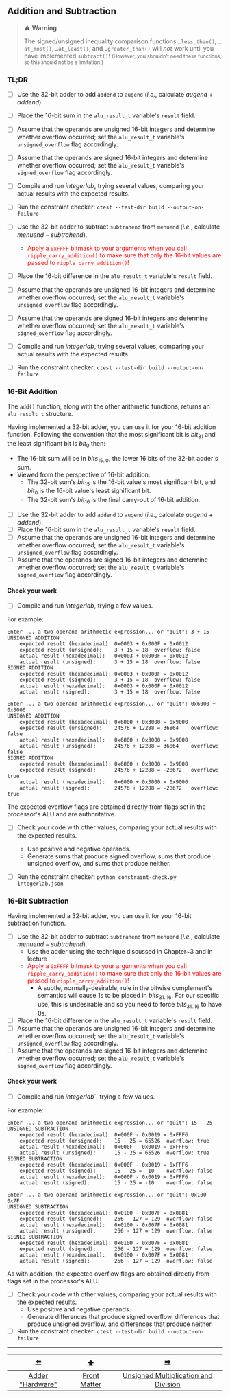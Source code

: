 ## Addition and Subtraction

> ⚠️ **Warning**
>
> The signed/unsigned inequality comparison functions `…less_than()`, `…at_most()`, `…at_least()`, and `…greater_than()` will *not* work until you have implemented `subtract()`!
> <small>(However, you shouldn't need these functions, so this should not be a limitation.)</small>


### TL;DR

- [ ] Use the 32-bit adder to add `addend` to `augend` (*i.e.*, calculate $augend + addend$).
- [ ] Place the 16-bit sum in the `alu_result_t` variable's `result` field.
- [ ] Assume that the operands are unsigned 16-bit integers and determine whether overflow occurred;
  set the `alu_result_t` variable's `unsigned_overflow` flag accordingly.
- [ ] Assume that the operands are signed 16-bit integers and determine whether overflow occurred;
  set the `alu_result_t` variable's `signed_overflow` flag accordingly.
- [ ] Compile and run *integerlab*, trying several values, comparing your actual results with the expected results.
- [ ] Run the constraint checker: `ctest --test-dir build --output-on-failure`


- [ ] Use the 32-bit adder to subtract `subtrahend` from `menuend` (*i.e.*, calculate $menuend - subtrahend$).
  - <font color="red">Apply a `0xFFFF` bitmask to your arguments when you call `ripple_carry_addition()` to make sure that only the 16-bit values are passed to `ripple_carry_addition()`!</font>
- [ ] Place the 16-bit difference in the `alu_result_t` variable's `result` field.
- [ ] Assume that the operands are unsigned 16-bit integers and determine whether overflow occurred;
  set the `alu_result_t` variable's `unsigned_overflow` flag accordingly.
- [ ] Assume that the operands are signed 16-bit integers and determine whether overflow occurred;
  set the `alu_result_t` variable's `signed_overflow` flag accordingly.
- [ ] Compile and run *integerlab*, trying several values, comparing your actual results with the expected results.
- [ ] Run the constraint checker: `ctest --test-dir build --output-on-failure`


### 16-Bit Addition

The `add()` function, along with the other arithmetic functions, returns an `alu_result_t` structure.

Having implemented a 32-bit adder, you can use it for your 16-bit addition function.
Following the convention that the most significant bit is $bit_{31}$ and the least significant bit is $bit_0$ then:
- The 16-bit sum will be in $bits_{15..0}$, the lower 16 bits of the 32-bit adder's sum.
- Viewed from the perspective of 16-bit addition:
  - The 32-bit sum's $bit_{15}$ is the 16-bit value's most significant bit, and $bit_0$ is the 16-bit value's least significant bit.
  - The 32-bit sum's $bit_{16}$ is the final carry-out of 16-bit addition.


- [ ] Use the 32-bit adder to add `addend` to `augend` (*i.e.*, calculate $augend + addend$).
- [ ] Place the 16-bit sum in the `alu_result_t` variable's `result` field.
- [ ] Assume that the operands are unsigned 16-bit integers and determine whether overflow occurred;
  set the `alu_result_t` variable's `unsigned_overflow` flag accordingly.
- [ ] Assume that the operands are signed 16-bit integers and determine whether overflow occurred;
  set the `alu_result_t` variable's `signed_overflow` flag accordingly.

#### Check your work

- [ ] Compile and run *integerlab*, trying a few values.

For example:
```
Enter ... a two-operand arithmetic expression... or "quit": 3 + 15
UNSIGNED ADDITION
    expected result (hexadecimal): 0x0003 + 0x000F = 0x0012
    expected result (unsigned):    3 + 15 = 18	overflow: false
    actual result (hexadecimal):   0x0003 + 0x000F = 0x0012
    actual result (unsigned):      3 + 15 = 18	overflow: false
SIGNED ADDITION
    expected result (hexadecimal): 0x0003 + 0x000F = 0x0012
    expected result (signed):      3 + 15 = 18	overflow: false
    actual result (hexadecimal):   0x0003 + 0x000F = 0x0012
    actual result (signed):        3 + 15 = 18	overflow: false

Enter ... a two-operand arithmetic expression... or "quit": 0x6000 + 0x3000
UNSIGNED ADDITION
    expected result (hexadecimal): 0x6000 + 0x3000 = 0x9000
    expected result (unsigned):    24576 + 12288 = 36864	overflow: false
    actual result (hexadecimal):   0x6000 + 0x3000 = 0x9000
    actual result (unsigned):      24576 + 12288 = 36864	overflow: false
SIGNED ADDITION
    expected result (hexadecimal): 0x6000 + 0x3000 = 0x9000
    expected result (signed):      24576 + 12288 = -28672	overflow: true
    actual result (hexadecimal):   0x6000 + 0x3000 = 0x9000
    actual result (signed):        24576 + 12288 = -28672	overflow: true
```

The expected overflow flags are obtained directly from flags set in the processor's ALU and are authoritative.

- [ ] Check your code with other values, comparing your actual results with the expected results.
  - Use positive and negative operands.
  - Generate sums that produce signed overflow, sums that produce unsigned overflow, and sums that produce neither.
- [ ] Run the constraint checker: `python constraint-check.py integerlab.json`


### 16-Bit Subtraction

Having implemented a 32-bit adder, you can use it for your 16-bit subtraction function.

- [ ] Use the 32-bit adder to subtract `subtrahend` from `menuend` (*i.e.*, calculate $menuend - subtrahend$).
  - Use the adder using the technique discussed in Chapter~3 and in lecture
  - <font color="red">Apply a `0xFFFF` bitmask to your arguments when you call `ripple_carry_addition()` to make sure that only the 16-bit values are passed to `ripple_carry_addition()`!</font>
    - A subtle, normally-desirable, rule in the bitwise complement's semantics will cause 1s to be placed in $bits_{31..16}$.
      For our specific use, this is undesirable and so you need to force $bits_{31..16}$ to have 0s.
- [ ] Place the 16-bit difference in the `alu_result_t` variable's `result` field.
- [ ] Assume that the operands are unsigned 16-bit integers and determine whether overflow occurred;
  set the `alu_result_t` variable's `unsigned_overflow` flag accordingly.
- [ ] Assume that the operands are signed 16-bit integers and determine whether overflow occurred;
  set the `alu_result_t` variable's `signed_overflow` flag accordingly.

#### Check your work

- [ ] Compile and run *integerlab*`, trying a few values.

For example:
```
Enter ... a two-operand arithmetic expression... or "quit": 15 - 25
UNSIGNED SUBTRACTION
    expected result (hexadecimal): 0x000F - 0x0019 = 0xFFF6
    expected result (unsigned):    15 - 25 = 65526	overflow: true
    actual result (hexadecimal):   0x000F - 0x0019 = 0xFFF6
    actual result (unsigned):      15 - 25 = 65526	overflow: true
SIGNED SUBTRACTION
    expected result (hexadecimal): 0x000F - 0x0019 = 0xFFF6
    expected result (signed):      15 - 25 = -10	overflow: false
    actual result (hexadecimal):   0x000F - 0x0019 = 0xFFF6
    actual result (signed):        15 - 25 = -10	overflow: false

Enter ... a two-operand arithmetic expression... or "quit": 0x100 - 0x7F
UNSIGNED SUBTRACTION
    expected result (hexadecimal): 0x0100 - 0x007F = 0x0081
    expected result (unsigned):    256 - 127 = 129	overflow: false
    actual result (hexadecimal):   0x0100 - 0x007F = 0x0081
    actual result (unsigned):      256 - 127 = 129	overflow: false
SIGNED SUBTRACTION
    expected result (hexadecimal): 0x0100 - 0x007F = 0x0081
    expected result (signed):      256 - 127 = 129	overflow: false
    actual result (hexadecimal):   0x0100 - 0x007F = 0x0081
    actual result (signed):        256 - 127 = 129	overflow: false
```

As with addition, the expected overflow flags are obtained directly from flags set in the processor's ALU.

- [ ] Check your code with other values, comparing your actual results with the expected results.
  - Use positive and negative operands.
  - Generate differences that produce signed overflow, differences that produce unsigned overflow, and differences that produce neither.
- [ ] Run the constraint checker: `ctest --test-dir build --output-on-failure`

---

|        [⬅️](05-adders.md)        |      [⬆️](../README.md)      |                  [➡️](07-unsigned-multiplication-division.md)                  |
|:--------------------------------:|:----------------------------:|:------------------------------------------------------------------------------:|
| [Adder "Hardware"](05-adders.md) | [Front Matter](../README.md) | [Unsigned Multiplication and Division](07-unsigned-multiplication-division.md) |
